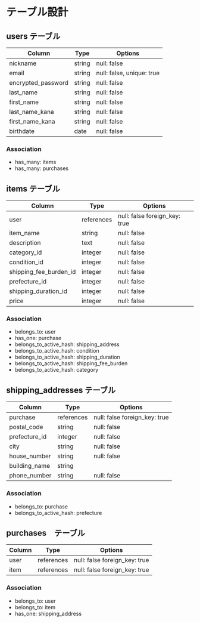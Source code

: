 # テーブル設計

## users テーブル
| Column             | Type   | Options                   |
| ------------------ | ------ | ------------------------- |
| nickname           | string | null: false               |
| email              | string | null: false, unique: true |
| encrypted_password | string | null: false               |
| last_name          | string | null: false               |
| first_name         | string | null: false               |
| last_name_kana     | string | null: false               |
| first_name_kana    | string | null: false               |
| birthdate          | date   | null: false               |

### Association
- has_many: items
- has_many: purchases


## items テーブル
| Column                    | Type       | Options                       |
| ------------------------- | ---------- | ----------------------------- |
| user                      | references | null: false foreign_key: true |
| item_name                 | string     | null: false                   |
| description               | text       | null: false                   |
| category_id               | integer    | null: false                   |
| condition_id              | integer    | null: false                   |
| shipping_fee_burden_id    | integer    | null: false                   |
| prefecture_id             | integer    | null: false                   |
| shipping_duration_id      | integer    | null: false                   |
| price                     | integer    | null: false                   |

### Association
- belongs_to: user
- has_one: purchase
- belongs_to_active_hash: shipping_address
- belongs_to_active_hash: condition
- belongs_to_active_hash: shipping_duration
- belongs_to_active_hash: shipping_fee_burden
- belongs_to_active_hash: category


## shipping_addresses テーブル
| Column                 | Type       | Options                       |
| ---------------------- | ---------- | ----------------------------- |
| purchase               | references | null: false foreign_key: true |
| postal_code            | string     | null: false                   |
| prefecture_id          | integer    | null: false                   |
| city                   | string     | null: false                   |
| house_number           | string     | null: false                   |
| building_name          | string     |                               |
| phone_number           | string     | null: false                   |

### Association
- belongs_to: purchase
- belongs_to_active_hash: prefecture

## purchases　テーブル
| Column                 | Type       | Options                       |
| ---------------------- | ---------- | ----------------------------- |
| user                   | references | null: false foreign_key: true |
| item                   | references | null: false foreign_key: true |

### Association
- belongs_to: user
- belongs_to: item
- has_one: shipping_address